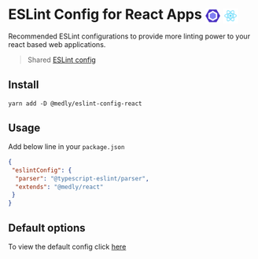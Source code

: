 # ESLint Config for React Apps <img style="vertical-align: middle" height="30" src="https://raw.githubusercontent.com/github/explore/80688e429a7d4ef2fca1e82350fe8e3517d3494d/topics/eslint/eslint.png"> <img style="vertical-align: middle" height="30" src="https://raw.githubusercontent.com/github/explore/80688e429a7d4ef2fca1e82350fe8e3517d3494d/topics/react/react.png">

Recommended ESLint configurations to provide more linting power to your react based web applications.

> Shared [ESLint config](https://eslint.org/docs/user-guide/getting-started)

## Install

```shell
yarn add -D @medly/eslint-config-react
```

## Usage

Add below line in your `package.json`

```json
{
 "eslintConfig": {
  "parser": "@typescript-eslint/parser",
  "extends": "@medly/react"
 }
}
```

## Default options

To view the default config click [here](index.json)